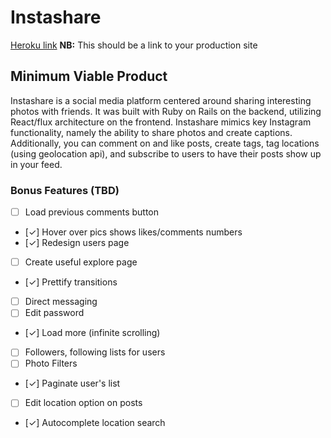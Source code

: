 # Instashare

[Heroku link][heroku] **NB:** This should be a link to your production site

[heroku]: http://instashareapp.herokuapp.com/

## Minimum Viable Product

Instashare is a social media platform centered around sharing
interesting photos with friends. It was built with Ruby on Rails
on the backend, utilizing React/flux architecture on the frontend.
Instashare mimics key Instagram functionality, namely the ability
to share photos and create captions. Additionally, you can comment
on and like posts, create tags, tag locations (using geolocation api),
 and subscribe to users to have their posts show up in your feed.

### Bonus Features (TBD)
- [ ] Load previous comments button
- [✓] Hover over pics shows likes/comments numbers
- [✓] Redesign users page
- [ ] Create useful explore page
- [✓] Prettify transitions
- [ ] Direct messaging
- [ ] Edit password
- [✓] Load more (infinite scrolling)
- [ ] Followers, following lists for users
- [ ] Photo Filters
- [✓] Paginate user's list
- [ ] Edit location option on posts
- [✓] Autocomplete location search
